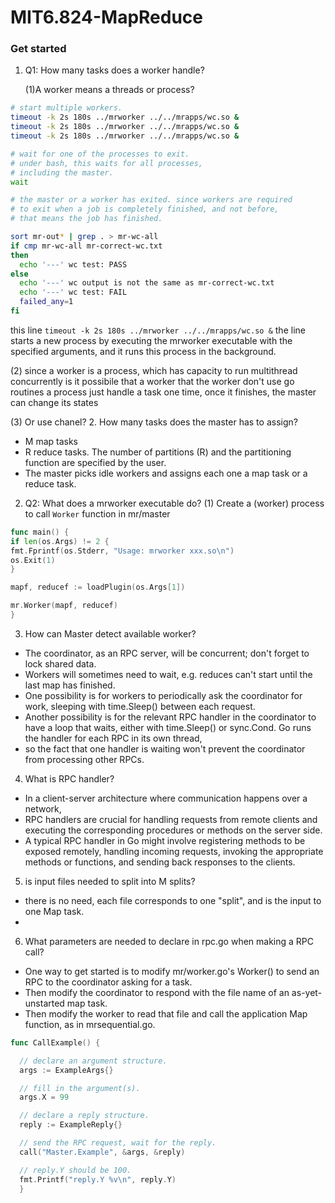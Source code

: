 # MIT6.824-MapReduce

### Get started
1. Q1: How many tasks does a worker handle?

   (1)A worker means a threads or process?
```bash
# start multiple workers.
timeout -k 2s 180s ../mrworker ../../mrapps/wc.so &
timeout -k 2s 180s ../mrworker ../../mrapps/wc.so &
timeout -k 2s 180s ../mrworker ../../mrapps/wc.so &

# wait for one of the processes to exit.
# under bash, this waits for all processes,
# including the master.
wait

# the master or a worker has exited. since workers are required
# to exit when a job is completely finished, and not before,
# that means the job has finished.

sort mr-out* | grep . > mr-wc-all
if cmp mr-wc-all mr-correct-wc.txt
then
  echo '---' wc test: PASS
else
  echo '---' wc output is not the same as mr-correct-wc.txt
  echo '---' wc test: FAIL
  failed_any=1
fi
```
this line `timeout -k 2s 180s ../mrworker ../../mrapps/wc.so &`
the line starts a new process by executing the mrworker executable with the specified arguments, and it runs this process in the background.
   
   (2) since a worker is a process, which has capacity to run multithread concurrently
   is it possibile that a worker that the worker don't use go routines
   a process just handle a task one time, once it finishes, the master can change its states
   
   (3) Or use chanel?
2. How many tasks does the master has to assign?
- M map tasks
- R reduce tasks. The number of partitions (R) and the partitioning function are specified by the user.
- The master picks idle workers and assigns each one a map task or a reduce task.
   
2. Q2: What does a mrworker executable do?
   (1) Create a (worker) process to call `Worker` function in mr/master
```go
func main() {
if len(os.Args) != 2 {
fmt.Fprintf(os.Stderr, "Usage: mrworker xxx.so\n")
os.Exit(1)
}

mapf, reducef := loadPlugin(os.Args[1])

mr.Worker(mapf, reducef)
}
```
3. How can Master detect available worker?
- The coordinator, as an RPC server, will be concurrent; don't forget to lock shared data.
- Workers will sometimes need to wait, e.g. reduces can't start until the last map has finished. 
- One possibility is for workers to periodically ask the coordinator for work, sleeping with time.Sleep() between each request. 
- Another possibility is for the relevant RPC handler in the coordinator to have a loop that waits, either with time.Sleep() or sync.Cond. Go runs the handler for each RPC in its own thread, 
- so the fact that one handler is waiting won't prevent the coordinator from processing other RPCs.

4. What is RPC handler?
- In a client-server architecture where communication happens over a network, 
- RPC handlers are crucial for handling requests from remote clients and executing the corresponding procedures or methods on the server side.
- A typical RPC handler in Go might involve registering methods to be exposed remotely, handling incoming requests, invoking the appropriate methods or functions, and sending back responses to the clients.

5. is input files needed to split into M splits?
- there is no need, each file corresponds to one "split", and is the input to one Map task.
- 
6. What parameters are needed to declare in rpc.go when making a RPC call?
- One way to get started is to modify mr/worker.go's Worker() to send an RPC to the coordinator asking for a task. 
- Then modify the coordinator to respond with the file name of an as-yet-unstarted map task. 
- Then modify the worker to read that file and call the application Map function, as in mrsequential.go.
```go
func CallExample() {

  // declare an argument structure.
  args := ExampleArgs{}

  // fill in the argument(s).
  args.X = 99

  // declare a reply structure.
  reply := ExampleReply{}

  // send the RPC request, wait for the reply.
  call("Master.Example", &args, &reply)

  // reply.Y should be 100.
  fmt.Printf("reply.Y %v\n", reply.Y)
  }
```